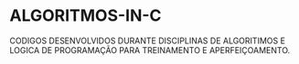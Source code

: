 # ALGORITMOS-IN-C
 CODIGOS DESENVOLVIDOS DURANTE DISCIPLINAS DE ALGORITIMOS E LOGICA DE PROGRAMAÇÃO PARA TREINAMENTO E APERFEIÇOAMENTO. 
